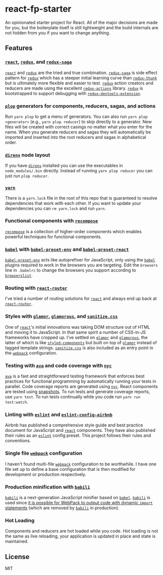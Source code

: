 # react-fp-starter

An opinionated starter project for React. All of the major decisions are made
for you, but the boilerplate itself is still lightweight and the build internals
are not hidden from you if you want to change anything.

## Features

### [`react`], [`redux`], and [`redux-saga`]

[`react`] and [`redux`] are the tried and true combination. [`redux-saga`] is
side effect pattern for [`redux`] which has a steeper initial learning curve
than [`redux-thunk`] but is ultimately more flexible and easier to test.
[`redux`] action creators and reducers are made using the excellent
[`redux-actions`] library. [`redux`] is bootstrapped to support debugging with
[`redux-devtools-extension`].

### [`plop`] generators for components, reducers, sagas, and actions

Run `yarn plop` to get a menu of generators. You can also run `yarn plop
<generator>` (e.g., `yarn plop reducer`) to skip directly to a generator. New
files will be created with correct casings no matter what you enter for the
name. When you generate reducers and sagas they will automatically be imported
and inserted into the root reducers and sagas in alphabetical order.

### [`direnv`] node layout

If you have [`direnv`] installed you can use the executables in
`node_modules/.bin` directly. Instead of running `yarn plop reducer` you can
just run `plop reducer`.

### [`yarn`]

There is a `yarn.lock` file in the root of this repo that is guaranteed to
resolve dependencies that work with each other. If you want to update your
dependencies you can `rm yarn.lock` and run `yarn`.

### Functional components with [`recompose`]

[`recompose`] is a collection of higher-order components which enables powerful
techniques for functional components.

### [`babel`] with [`babel-preset-env`] and [`babel-preset-react`]

[`babel-preset-env`] acts like autoprefixer for JavaScript, only using the
[`babel`] plugins required to work in the browsers you are targeting. Edit the
`browsers` line in `.babelrc` to change the browsers you support according to
[`browserslist`].

### Routing with [`react-router`]

I've tried a number of routing solutions for [`react`] and always end up back at
[`react-router`].

### Styles with [`glamor`], [`glamorous`], and [`sanitize.css`]

One of [`react`]'s initial innovations was taking DOM structure out of HTML and
moving it to JavaScript. In that same spirit a number of CSS-in-JS frameworks
have cropped up. I've settled on [`glamor`] and [`glamorous`], the latter of
which is like [`styled-components`] but built on top of [`glamor`] instead of
tagged template strings. [`sanitize.css`] is also included as an entry point in
the [`webpack`] configuration.

### Testing with [`ava`] and code coverage with [`nyc`]

[`ava`] is a fast and straightforward testing framework that enforces best
practices for functional programming by automatically running your tests in
parallel. Code coverage reports are generated using [`nyc`]. React components
are tested using [snapshots][ava-snapshots]. To run tests and generate coverage
reports, use `yarn test`. To run tests continually while you code run `yarn run
test:watch`.

### Linting with [`eslint`] and [`eslint-config-airbnb`]

Airbnb has published a comprehensive style guide and best practice document for
JavaScript and [`react`] components. They have also published their rules as an
[`eslint`] config preset. This project follows their rules and conventions.

### Single file [`webpack`] configuration

I haven't found multi-file [`webpack`] configuration to be worthwhile. I have
one file set up to define a base configuration that is then modified for
development or production respectively.

### Production minification with [`babili`]

[`babili`] is a next-generation JavaScript minifier based on [`babel`].
[`babili`] is used since [it is possible for WebPack to output code with dynamic
`import` statements][webpack-dynamic-import] (which are removed by [`babili`] in
production).

### Hot Loading

Components and reducers are hot loaded while you code. Hot loading is not the
same as live reloading, your application is updated in place and state is
maintained.

## License

MIT

[`ava`]: https://github.com/avajs/ava "ava"
[`babel-preset-env`]: https://babeljs.io/docs/plugins/preset-env/ "babel-preset-env"
[`babel-preset-react`]: https://babeljs.io/docs/plugins/preset-react/ "babel-preset-react"
[`babel`]: http://babeljs.io/ "babel"
[`babili`]: https://github.com/babel/babili "babili"
[`browserslist`]: https://www.npmjs.com/package/browserslist "browserslist"
[`direnv`]: https://direnv.net/ "direnv"
[`eslint-config-airbnb`]: https://github.com/airbnb/javascript "eslint-config-airbnb"
[`eslint`]: http://eslint.org/ "eslint"
[`glamor`]: https://www.npmjs.com/package/glamor "glamor"
[`glamorous`]: https://www.npmjs.com/package/glamorous "glamorous"
[`nyc`]: https://www.npmjs.com/package/nyc "nyc"
[`plop`]: https://www.npmjs.com/package/plop
[`react-router`]: https://reacttraining.com/react-router/web "react-router-dom"
[`react`]: https://facebook.github.io/react/ "React"
[`recompose`]: https://github.com/acdlite/recompose "recompose"
[`redux-actions`]: https://www.npmjs.com/package/redux-actions "redux-actions"
[`redux-devtools-extension`]: https://github.com/zalmoxisus/redux-devtools-extension
[`redux-saga`]: https://github.com/redux-saga/redux-saga "redux-saga"
[`redux-thunk`]: https://github.com/gaearon/redux-thunk "redux-thunk"
[`redux`]: http://redux.js.org/ "Redux"
[`sanitize.css`]: https://www.npmjs.com/package/sanitize.css
[`styled-components`]: https://www.npmjs.com/package/styled-components "styled-components"
[`webpack`]: https://webpack.js.org/ "webpack"
[`yarn`]: https://yarnpkg.com/ "yarn"
[ava-snapshots]: https://github.com/avajs/ava#snapshot-testing "AVA Snapshot Testing"
[webpack-dynamic-import]: https://github.com/webpack-contrib/babili-webpack-plugin/pull/39 "babili-webpack-plugin #39"
